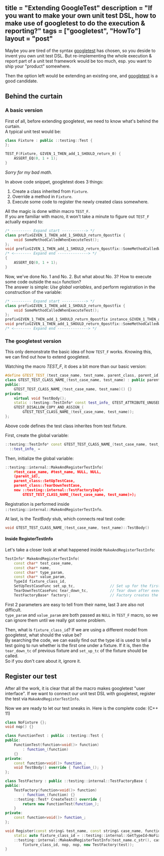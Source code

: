 title = "Extending GoogleTest"
description = "If you want to make your own unit test DSL, how to make use of googletest to do the execution & reporting?"
tags = ["googletest", "HowTo"]
layout = "post"
---

Maybe you are tired of the syntax [googletest] has chosen, so you deside to invent you own unit test DSL. But re-implementing the whole execution & report part of a unit test framework would be too much, esp. you want to ship your "product" somewhere.

Then the option left would be extending an existing one, and [googletest] is a good candidate.

## Behind the curtain

### A basic version

First of all, before extending googletest, we need to know what's behind the curtain.  
A typical unit test would be:

```C++
class Fixture : public ::testing::Test {
};

TEST_F(Fixture, GIVEN_1_THEN_add_1_SHOULD_return_0) {
    ASSERT_EQ(0, 1 + 1);
}
```

_Sorry for my bad math._

In above code snippet, googletest does 3 things:  
1. Create a class inherited from `Fixture`.  
2. Override a method in `Fixture`.  
3. Execute some code to register the newly created class somewhere.

All the magic is done within macro `TEST_F`.  
If you are familiar with macro, it won't take a minute to figure out `TEST_F` actually expand to:  

```C++
/* --------- Expand start -----------> */
class prefixGIVEN_1_THEN_add_1_SHOULD_return_0postfix {
    void SomeMethodCalledWhenExecuteTest();
};
void prefixGIVEN_1_THEN_add_1_SHOULD_return_0postfix::SomeMethodCalledWhenExecuteTest()
/* <-------- Expand end --------------> */
{
    ASSERT_EQ(0, 1 + 1);
}
```

Now, we've done No. 1 and No. 2. But what about No. 3? How to execute some code outside the `main` function?  
The answer is simple: _Use global variables_, and perform registration in the construction of the variable:

```C++
/* --------- Expand start -----------> */
class prefixGIVEN_1_THEN_add_1_SHOULD_return_0postfix {
    void SomeMethodCalledWhenExecuteTest();
};
prefixGIVEN_1_THEN_add_1_SHOULD_return_0postfix instance_GIVEN_1_THEN_add_1_SHOULD_return_0;
void prefixGIVEN_1_THEN_add_1_SHOULD_return_0postfix::SomeMethodCalledWhenExecuteTest()
/* <-------- Expand end --------------> */
```

### The googletest version

This only demonstrate the basic idea of how `TEST_F` works. Knowing this, we can find out how to extend googletest.

Watching the macro _TEST\_F_, it does a bit more than our basic version:

```C++
#define GTEST_TEST_(test_case_name, test_name, parent_class, parent_id)         \
class GTEST_TEST_CLASS_NAME_(test_case_name, test_name) : public parent_class { \
public:                                                                         \
    GTEST_TEST_CLASS_NAME_(test_case_name, test_name)() {}                      \
private:                                                                        \
    virtual void TestBody();                                                    \
    static ::testing::TestInfo* const test_info_ GTEST_ATTRIBUTE_UNUSED_;       \
    GTEST_DISALLOW_COPY_AND_ASSIGN_(                                            \
        GTEST_TEST_CLASS_NAME_(test_case_name, test_name));                     \
};                                                                              \
```

Above code defines the test class inherites from test fixture.

First, create the global variable:

```C++
::testing::TestInfo* const GTEST_TEST_CLASS_NAME_(test_case_name, test_name)   \
  ::test_info_ =                                                               \
```

Then, initialize the global variable:

```C++
::testing::internal::MakeAndRegisterTestInfo(                                  \
    #test_case_name, #test_name, NULL, NULL,                                   \
    (parent_id),                                                               \
    parent_class::SetUpTestCase,                                               \
    parent_class::TearDownTestCase,                                            \
    new ::testing::internal::TestFactoryImpl<                                  \
        GTEST_TEST_CLASS_NAME_(test_case_name, test_name)>);                   \
```

Registration is performed inside `::testing::internal::MakeAndRegisterTestInfo`.

At last, is the _TestBody_ stub, which connects real test code:

```C++
void GTEST_TEST_CLASS_NAME_(test_case_name, test_name)::TestBody()
```

#### Inside RegisterTestInfo

Let's take a closer look at what happened inside `MakeAndRegisterTestInfo`:

```C++
TestInfo* MakeAndRegisterTestInfo(
    const char* test_case_name,
    const char* name,
    const char* type_param,
    const char* value_param,
    TypeId fixture_class_id,
    SetUpTestCaseFunc set_up_tc,                // Set up for the first of fixture class.
    TearDownTestCaseFunc tear_down_tc,          // Tear down after execute of all tests in a fixture.
    TestFactoryBase* factory);                  // Factory creates the test class instances.
```

First 2 parameters are easy to tell from their name, last 3 are also not difficult.  
`type_param` and `value_param` are both passed as `NULL` in `TEST_F` macro, so we can ignore them until we really got some problem.

Then, what is `fixture_class_id`? If we are using a different model from googletest, what should the value be?   
By searching the code, we can easily find out the type id is used to tell a test going to run whether is the first one under a fixture. If it is, then the `tear_down_tc` of previous fixture and `set_up_tc` of the fixture should be called.  
So if you don't care about it, ignore it.

## Register our test

After all the work, it is clear that all the macro makes googletest "user interface". If we want to connect our unit test DSL with googletest, register the test via `MakeAndRegisterTestInfo`.

Now we are ready to let our test sneaks in. Here is the complete code: (C++ 11)

```C++
class NoFixture {};
void nop() {}

class FunctionTest : public ::testing::Test {
public:
    FunctionTest(function<void()> function)
        : function_(function)
    {}
private:
    const function<void()> function_;
    void TestBody() override { function_(); }
};

class TestFactory : public ::testing::internal::TestFactoryBase {
public:
    TestFactory(function<void()> function)
        : function_(function) {}
    ::testing::Test* CreateTest() override {
        return new FunctionTest(function_);
    }
private:
    const function<void()> function_;
};

void Register(const string& test_name, const string& case_name, function<void()> test) {
    static auto fixture_class_id = ::testing::internal::GetTypeId<NoFixture>();
    ::testing::internal::MakeAndRegisterTestInfo(test_name.c_str(), case_name.c_str(), nullptr, nullptr,
        fixture_class_id, nop, nop, new TestFactory(test));
}
```

[googletest]: https://code.google.com/p/googletest/

